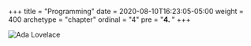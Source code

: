+++
title = "Programming"
date = 2020-08-10T16:23:05-05:00
weight = 400
archetype = "chapter"
ordinal = "4"
pre = "<b>4. </b>"
+++

![Ada Lovelace](https://upload.wikimedia.org/wikipedia/commons/0/0f/Ada_lovelace.jpg)

<!-- TODO Add Liskov Talk from SIGCSE? -->